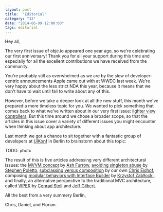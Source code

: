 ```yaml
---
layout: post
title:  "Editorial"
category: "13"
date: "2014-06-09 12:00:00"
tags: editorial
---
```


Hey all,

The very first issue of objc.io appeared one year ago, so we're celebrating our first anniversary! Thank you for all your support during this time and especially for all the excellent contributions we have received from the community.

You're probably still as overwhelmed as we are by the slew of developer-centric announcements Apple came out with at WWDC last week. We're very happy about the less strict NDA this year, because it means that we don't have to wait until fall to write about any of this. 

However, before we take a deeper look at all the new stuff, this month we've prepared a more timeless topic for you. We wanted to pick something that comes back to what we've written about in our very first issue: [lighter view controllers](http://www.objc.io/issue-1). But this time around we chose a broader scope, so that the articles in this issue cover a variety of different issues you might encounter when thinking about app architecture. 

Last month we got a chance to sit together with a fantastic group of developers at [UIKonf](http://www.uikonf.com) in Berlin to brainstorm about this topic:

TODO: photo

The result of this is five articles addressing very different architectural issues: the [MVVM concept](/issue-13/mvvm.html) by [Ash Furrow](https://twitter.com/ashfurrow), [avoiding singleton abuse](/issue-13/singletons.html) by [Stephen Poletto](https://twitter.com/stephenpoletto), [subclassing versus composition](/issue-13/subclassing.html) by our own [Chris Eidhof](https://twitter.com/chriseidhof), composing [modular behaviors with Interface Builder](/issue-13/behaviors.html) by [Krzystof Zablłocki](https://twitter.com/merowing_), and finally, an alternative perspective to the traditional MVC architecture, called [VIPER](/issue-13/viper.html) by [Conrad Stoll](https://twitter.com/conradstoll) and [Jeff Gilbert](mailto:jeff.gilbert@mutualmobile.com). 

All the best from a very summery Berlin,

Chris, Daniel, and Florian.
